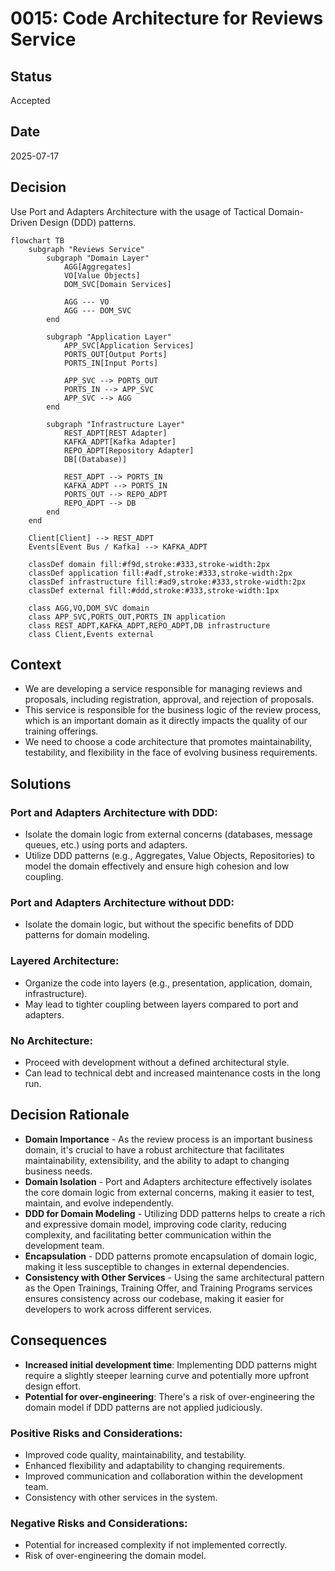 # 0015: Code Architecture for Reviews Service

## Status

Accepted

## Date

2025-07-17

## Decision

Use Port and Adapters Architecture with the usage of Tactical Domain-Driven Design (DDD) patterns.

```mermaid
flowchart TB
    subgraph "Reviews Service"
        subgraph "Domain Layer"
            AGG[Aggregates]
            VO[Value Objects]
            DOM_SVC[Domain Services]
            
            AGG --- VO
            AGG --- DOM_SVC
        end
        
        subgraph "Application Layer"
            APP_SVC[Application Services]
            PORTS_OUT[Output Ports]
            PORTS_IN[Input Ports]
            
            APP_SVC --> PORTS_OUT
            PORTS_IN --> APP_SVC
            APP_SVC --> AGG
        end
        
        subgraph "Infrastructure Layer"
            REST_ADPT[REST Adapter]
            KAFKA_ADPT[Kafka Adapter]
            REPO_ADPT[Repository Adapter]
            DB[(Database)]
            
            REST_ADPT --> PORTS_IN
            KAFKA_ADPT --> PORTS_IN
            PORTS_OUT --> REPO_ADPT
            REPO_ADPT --> DB
        end
    end
    
    Client[Client] --> REST_ADPT
    Events[Event Bus / Kafka] --> KAFKA_ADPT
    
    classDef domain fill:#f9d,stroke:#333,stroke-width:2px
    classDef application fill:#adf,stroke:#333,stroke-width:2px
    classDef infrastructure fill:#ad9,stroke:#333,stroke-width:2px
    classDef external fill:#ddd,stroke:#333,stroke-width:1px
    
    class AGG,VO,DOM_SVC domain
    class APP_SVC,PORTS_OUT,PORTS_IN application
    class REST_ADPT,KAFKA_ADPT,REPO_ADPT,DB infrastructure
    class Client,Events external
```

## Context

* We are developing a service responsible for managing reviews and proposals, including registration, approval, and rejection of proposals.
* This service is responsible for the business logic of the review process, which is an important domain as it directly impacts the quality of our training offerings.
* We need to choose a code architecture that promotes maintainability, testability, and flexibility in the face of evolving business requirements.

## Solutions

### Port and Adapters Architecture with DDD:
* Isolate the domain logic from external concerns (databases, message queues, etc.) using ports and adapters.
* Utilize DDD patterns (e.g., Aggregates, Value Objects, Repositories) to model the domain effectively and ensure high cohesion and low coupling.

### Port and Adapters Architecture without DDD:
* Isolate the domain logic, but without the specific benefits of DDD patterns for domain modeling.

### Layered Architecture:
* Organize the code into layers (e.g., presentation, application, domain, infrastructure).
* May lead to tighter coupling between layers compared to port and adapters.

### No Architecture:
* Proceed with development without a defined architectural style.
* Can lead to technical debt and increased maintenance costs in the long run.

## Decision Rationale

* **Domain Importance** - As the review process is an important business domain, it's crucial to have a robust architecture that facilitates maintainability, extensibility, and the ability to adapt to changing business needs.
* **Domain Isolation** - Port and Adapters architecture effectively isolates the core domain logic from external concerns, making it easier to test, maintain, and evolve independently.
* **DDD for Domain Modeling** - Utilizing DDD patterns helps to create a rich and expressive domain model, improving code clarity, reducing complexity, and facilitating better communication within the development team.
* **Encapsulation** - DDD patterns promote encapsulation of domain logic, making it less susceptible to changes in external dependencies.
* **Consistency with Other Services** - Using the same architectural pattern as the Open Trainings, Training Offer, and Training Programs services ensures consistency across our codebase, making it easier for developers to work across different services.

## Consequences

* **Increased initial development time**: Implementing DDD patterns might require a slightly steeper learning curve and potentially more upfront design effort.
* **Potential for over-engineering**: There's a risk of over-engineering the domain model if DDD patterns are not applied judiciously.

### Positive Risks and Considerations:

* Improved code quality, maintainability, and testability.
* Enhanced flexibility and adaptability to changing requirements.
* Improved communication and collaboration within the development team.
* Consistency with other services in the system.

### Negative Risks and Considerations:

* Potential for increased complexity if not implemented correctly.
* Risk of over-engineering the domain model.